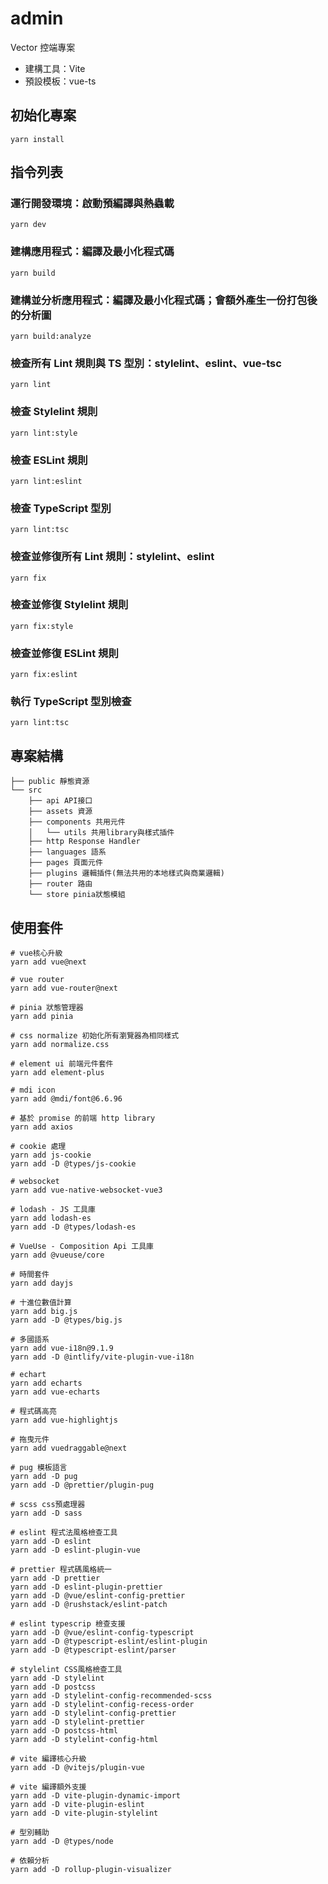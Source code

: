 # admin

Vector 控端專案

- 建構工具：Vite
- 預設模板：vue-ts

## 初始化專案

```yarn
yarn install
```

## 指令列表

### 運行開發環境：啟動預編譯與熱蟲載

```yarn
yarn dev
```

### 建構應用程式：編譯及最小化程式碼

```yarn
yarn build
```

### 建構並分析應用程式：編譯及最小化程式碼；會額外產生一份打包後的分析圖

```yarn
yarn build:analyze
```

### 檢查所有 Lint 規則與 TS 型別：stylelint、eslint、vue-tsc

```yarn
yarn lint
```

### 檢查 Stylelint 規則

```yarn
yarn lint:style
```

### 檢查 ESLint 規則

```yarn
yarn lint:eslint
```

### 檢查 TypeScript 型別

```yarn
yarn lint:tsc
```

### 檢查並修復所有 Lint 規則：stylelint、eslint

```yarn
yarn fix
```

### 檢查並修復 Stylelint 規則

```yarn
yarn fix:style
```

### 檢查並修復 ESLint 規則

```yarn
yarn fix:eslint
```

### 執行 TypeScript 型別檢查

```yarn
yarn lint:tsc
```

## 專案結構

```text
├── public 靜態資源
└── src
    ├── api API接口
    ├── assets 資源
    ├── components 共用元件
    │   └── utils 共用library與樣式插件
    ├── http Response Handler
    ├── languages 語系
    ├── pages 頁面元件
    ├── plugins 邏輯插件(無法共用的本地樣式與商業邏輯)
    ├── router 路由
    └── store pinia狀態模組
```

## 使用套件

```text
# vue核心升級
yarn add vue@next

# vue router
yarn add vue-router@next

# pinia 狀態管理器
yarn add pinia

# css normalize 初始化所有瀏覽器為相同樣式
yarn add normalize.css

# element ui 前端元件套件
yarn add element-plus

# mdi icon
yarn add @mdi/font@6.6.96

# 基於 promise 的前端 http library
yarn add axios

# cookie 處理
yarn add js-cookie
yarn add -D @types/js-cookie

# websocket
yarn add vue-native-websocket-vue3

# lodash - JS 工具庫
yarn add lodash-es
yarn add -D @types/lodash-es

# VueUse - Composition Api 工具庫
yarn add @vueuse/core

# 時間套件
yarn add dayjs

# 十進位數值計算
yarn add big.js
yarn add -D @types/big.js

# 多國語系
yarn add vue-i18n@9.1.9
yarn add -D @intlify/vite-plugin-vue-i18n

# echart
yarn add echarts
yarn add vue-echarts

# 程式碼高亮
yarn add vue-highlightjs

# 拖曳元件
yarn add vuedraggable@next

# pug 模板語言
yarn add -D pug
yarn add -D @prettier/plugin-pug

# scss css預處理器
yarn add -D sass

# eslint 程式法風格檢查工具
yarn add -D eslint
yarn add -D eslint-plugin-vue

# prettier 程式碼風格統一
yarn add -D prettier
yarn add -D eslint-plugin-prettier
yarn add -D @vue/eslint-config-prettier
yarn add -D @rushstack/eslint-patch

# eslint typescrip 檢查支援
yarn add -D @vue/eslint-config-typescript
yarn add -D @typescript-eslint/eslint-plugin
yarn add -D @typescript-eslint/parser

# stylelint CSS風格檢查工具
yarn add -D stylelint
yarn add -D postcss
yarn add -D stylelint-config-recommended-scss
yarn add -D stylelint-config-recess-order
yarn add -D stylelint-config-prettier
yarn add -D stylelint-prettier
yarn add -D postcss-html
yarn add -D stylelint-config-html

# vite 編譯核心升級
yarn add -D @vitejs/plugin-vue

# vite 編譯額外支援
yarn add -D vite-plugin-dynamic-import
yarn add -D vite-plugin-eslint
yarn add -D vite-plugin-stylelint

# 型別輔助
yarn add -D @types/node

# 依賴分析
yarn add -D rollup-plugin-visualizer
```
